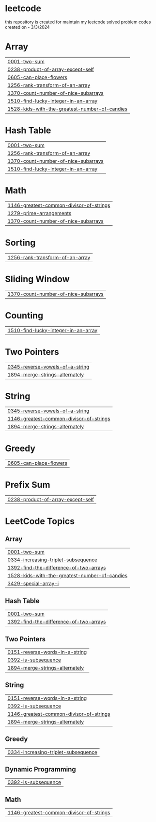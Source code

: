 # leetcode
this repository is created for maintain my leetcode solved problem codes created on - 3/3/2024


# Array
|  |
| ------- |
| [0001-two-sum](https://github.com/shubhamdukare123/leetcode/tree/master/0001-two-sum) |
| [0238-product-of-array-except-self](https://github.com/shubhamdukare123/leetcode/tree/master/0238-product-of-array-except-self) |
| [0605-can-place-flowers](https://github.com/shubhamdukare123/leetcode/tree/master/0605-can-place-flowers) |
| [1256-rank-transform-of-an-array](https://github.com/shubhamdukare123/leetcode/tree/master/1256-rank-transform-of-an-array) |
| [1370-count-number-of-nice-subarrays](https://github.com/shubhamdukare123/leetcode/tree/master/1370-count-number-of-nice-subarrays) |
| [1510-find-lucky-integer-in-an-array](https://github.com/shubhamdukare123/leetcode/tree/master/1510-find-lucky-integer-in-an-array) |
| [1528-kids-with-the-greatest-number-of-candies](https://github.com/shubhamdukare123/leetcode/tree/master/1528-kids-with-the-greatest-number-of-candies) |
# Hash Table
|  |
| ------- |
| [0001-two-sum](https://github.com/shubhamdukare123/leetcode/tree/master/0001-two-sum) |
| [1256-rank-transform-of-an-array](https://github.com/shubhamdukare123/leetcode/tree/master/1256-rank-transform-of-an-array) |
| [1370-count-number-of-nice-subarrays](https://github.com/shubhamdukare123/leetcode/tree/master/1370-count-number-of-nice-subarrays) |
| [1510-find-lucky-integer-in-an-array](https://github.com/shubhamdukare123/leetcode/tree/master/1510-find-lucky-integer-in-an-array) |
# Math
|  |
| ------- |
| [1146-greatest-common-divisor-of-strings](https://github.com/shubhamdukare123/leetcode/tree/master/1146-greatest-common-divisor-of-strings) |
| [1279-prime-arrangements](https://github.com/shubhamdukare123/leetcode/tree/master/1279-prime-arrangements) |
| [1370-count-number-of-nice-subarrays](https://github.com/shubhamdukare123/leetcode/tree/master/1370-count-number-of-nice-subarrays) |
# Sorting
|  |
| ------- |
| [1256-rank-transform-of-an-array](https://github.com/shubhamdukare123/leetcode/tree/master/1256-rank-transform-of-an-array) |
# Sliding Window
|  |
| ------- |
| [1370-count-number-of-nice-subarrays](https://github.com/shubhamdukare123/leetcode/tree/master/1370-count-number-of-nice-subarrays) |
# Counting
|  |
| ------- |
| [1510-find-lucky-integer-in-an-array](https://github.com/shubhamdukare123/leetcode/tree/master/1510-find-lucky-integer-in-an-array) |
# Two Pointers
|  |
| ------- |
| [0345-reverse-vowels-of-a-string](https://github.com/shubhamdukare123/leetcode/tree/master/0345-reverse-vowels-of-a-string) |
| [1894-merge-strings-alternately](https://github.com/shubhamdukare123/leetcode/tree/master/1894-merge-strings-alternately) |
# String
|  |
| ------- |
| [0345-reverse-vowels-of-a-string](https://github.com/shubhamdukare123/leetcode/tree/master/0345-reverse-vowels-of-a-string) |
| [1146-greatest-common-divisor-of-strings](https://github.com/shubhamdukare123/leetcode/tree/master/1146-greatest-common-divisor-of-strings) |
| [1894-merge-strings-alternately](https://github.com/shubhamdukare123/leetcode/tree/master/1894-merge-strings-alternately) |
# Greedy
|  |
| ------- |
| [0605-can-place-flowers](https://github.com/shubhamdukare123/leetcode/tree/master/0605-can-place-flowers) |
# Prefix Sum
|  |
| ------- |
| [0238-product-of-array-except-self](https://github.com/shubhamdukare123/leetcode/tree/master/0238-product-of-array-except-self) |
<!---LeetCode Topics Start-->
# LeetCode Topics
## Array
|  |
| ------- |
| [0001-two-sum](https://github.com/shubhamdukare123/leetcode/tree/master/0001-two-sum) |
| [0334-increasing-triplet-subsequence](https://github.com/shubhamdukare123/leetcode/tree/master/0334-increasing-triplet-subsequence) |
| [1392-find-the-difference-of-two-arrays](https://github.com/shubhamdukare123/leetcode/tree/master/1392-find-the-difference-of-two-arrays) |
| [1528-kids-with-the-greatest-number-of-candies](https://github.com/shubhamdukare123/leetcode/tree/master/1528-kids-with-the-greatest-number-of-candies) |
| [3429-special-array-i](https://github.com/shubhamdukare123/leetcode/tree/master/3429-special-array-i) |
## Hash Table
|  |
| ------- |
| [0001-two-sum](https://github.com/shubhamdukare123/leetcode/tree/master/0001-two-sum) |
| [1392-find-the-difference-of-two-arrays](https://github.com/shubhamdukare123/leetcode/tree/master/1392-find-the-difference-of-two-arrays) |
## Two Pointers
|  |
| ------- |
| [0151-reverse-words-in-a-string](https://github.com/shubhamdukare123/leetcode/tree/master/0151-reverse-words-in-a-string) |
| [0392-is-subsequence](https://github.com/shubhamdukare123/leetcode/tree/master/0392-is-subsequence) |
| [1894-merge-strings-alternately](https://github.com/shubhamdukare123/leetcode/tree/master/1894-merge-strings-alternately) |
## String
|  |
| ------- |
| [0151-reverse-words-in-a-string](https://github.com/shubhamdukare123/leetcode/tree/master/0151-reverse-words-in-a-string) |
| [0392-is-subsequence](https://github.com/shubhamdukare123/leetcode/tree/master/0392-is-subsequence) |
| [1146-greatest-common-divisor-of-strings](https://github.com/shubhamdukare123/leetcode/tree/master/1146-greatest-common-divisor-of-strings) |
| [1894-merge-strings-alternately](https://github.com/shubhamdukare123/leetcode/tree/master/1894-merge-strings-alternately) |
## Greedy
|  |
| ------- |
| [0334-increasing-triplet-subsequence](https://github.com/shubhamdukare123/leetcode/tree/master/0334-increasing-triplet-subsequence) |
## Dynamic Programming
|  |
| ------- |
| [0392-is-subsequence](https://github.com/shubhamdukare123/leetcode/tree/master/0392-is-subsequence) |
## Math
|  |
| ------- |
| [1146-greatest-common-divisor-of-strings](https://github.com/shubhamdukare123/leetcode/tree/master/1146-greatest-common-divisor-of-strings) |
<!---LeetCode Topics End-->